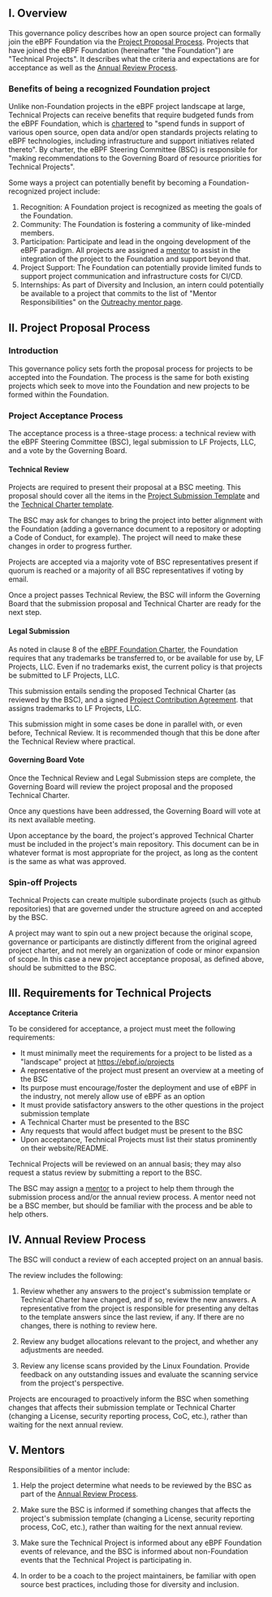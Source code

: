 ## I. Overview
This governance policy describes how an open source project can formally join the
eBPF Foundation via the
[Project Proposal Process](#ii-project-proposal-process). Projects that have joined the eBPF Foundation
(hereinafter "the Foundation") are
"Technical Projects". It describes what the criteria and expectations are for acceptance
as well as the [Annual Review Process](#iv-annual-review-process).

### Benefits of being a recognized Foundation project

Unlike non-Foundation projects in the eBPF project landscape at large, Technical Projects
can receive benefits that require budgeted funds from the eBPF Foundation, which is
[chartered](https://ebpf.io/charter/) to "spend funds in support of various open source,
open data and/or open standards projects relating to eBPF technologies, including infrastructure
and support initiatives related thereto".   By charter, the eBPF Steering Committee (BSC) is
responsible for "making recommendations to the Governing Board of resource priorities for Technical Projects".

Some ways a project can potentially benefit by becoming a Foundation-recognized project include:

1. Recognition: A Foundation project is recognized as meeting the goals of the Foundation.
2. Community: The Foundation is fostering a community of like-minded members.
3. Participation: Participate and lead in the ongoing development of the eBPF paradigm. All projects are assigned a [mentor](#v-mentors) to assist in the integration of the project to the Foundation and support beyond that.
4. Project Support: The Foundation can potentially provide limited funds to support project communication and infrastructure costs for CI/CD.
5. Internships: As part of Diversity and Inclusion, an intern could potentially be available to a project that commits to the list of "Mentor Responsibilities" on the [Outreachy mentor page](https://www.outreachy.org/mentor/).

## II. Project Proposal Process

### Introduction
This governance policy sets forth the proposal process for projects to be accepted into the Foundation. The process is the same for both existing projects which seek to move into the Foundation and new projects to be formed within the Foundation.

### Project Acceptance Process

The acceptance process is a three-stage process: a technical review with the
eBPF Steering Committee (BSC), legal submission to LF Projects, LLC,
and a vote by the Governing Board.

#### Technical Review

Projects are required to present their proposal at a BSC meeting.
This proposal should cover all the items in the [Project Submission Template](project-submission-template.md)
and the [Technical Charter template](Technical%20Charter%20%28custom+data%29%20--%20LF%20Projects,%20LLC%204-10-2019%20FINAL.docx).

The BSC may ask for changes to bring the project into better alignment with
the Foundation (adding a governance document to a
repository or adopting a Code of Conduct, for example). The project will
need to make these changes in order to progress further.

Projects are accepted via a majority vote
of BSC representatives present if quorum is reached or a majority of all
BSC representatives if voting by email.

Once a project passes Technical Review, the BSC will inform the Governing
Board that the submission proposal and Technical Charter are ready for the
next step.

#### Legal Submission

As noted in clause 8 of the [eBPF Foundation Charter](https://ebpf.io/charter/),
the Foundation requires that any trademarks be transferred to, or be available for
use by, LF Projects, LLC.  Even if no trademarks exist, the current
policy is that projects be submitted to LF Projects, LLC.

This submission entails sending the proposed Technical Charter (as reviewed
by the BSC), and a signed
[Project Contribution Agreement](LF%20Projects%20--%20Form%20of%20Trademark%20and%20Account%20Assignment.docx).
that assigns trademarks to LF Projects, LLC.

This submission might in some cases be done in parallel with, or even
before, Technical Review.  It is recommended though that this be
done after the Technical Review where practical.

#### Governing Board Vote

Once the Technical Review and Legal Submission steps are complete,
the Governing Board will review
the project proposal and the proposed Technical Charter.

Once any questions have been addressed, the Governing Board will
vote at its next available meeting.

Upon acceptance by the board, the project's approved Technical Charter
must be included in the project's main repository.  This document can
be in whatever format is most appropriate for the project, as long as
the content is the same as what was approved.

### Spin-off Projects ###

Technical Projects can create multiple subordinate projects (such as github repositories) that are governed under the structure agreed on and accepted by the BSC.

A project may want to spin out a new project because the original scope, governance or participants are distinctly different from the original agreed project charter, and not merely an organization of code or minor expansion of scope.
In this case a new project acceptance proposal, as defined above, should be submitted to the BSC.

## III. Requirements for Technical Projects

**Acceptance Criteria**

To be considered for acceptance, a project must meet the following requirements:

* It must minimally meet the requirements for a project to be listed as a "landscape" project at https://ebpf.io/projects
* A representative of the project must present an overview at a meeting of the BSC
* Its purpose must encourage/foster the deployment and use of eBPF in the industry, not merely allow use
  of eBPF as an option
* It must provide satisfactory answers to the other questions in the project submission template
* A Technical Charter must be presented to the BSC
* Any requests that would affect budget must be present to the BSC
* Upon acceptance, Technical Projects must list their status prominently on their website/README.

Technical Projects will be reviewed on an annual basis; they may also request a status review by submitting
a report to the BSC.

The BSC may assign a [mentor](#v-mentors) to a project to help them through the submission process and/or the annual review
process.  A mentor need not be a BSC member, but should be familiar with the process and be able to help others.

## IV. Annual Review Process

The BSC will conduct a review of each accepted project on an annual basis.

The review includes the following:

1. Review whether any answers to the project's submission template or Technical Charter have
   changed, and if so, review the new answers. A representative from the
   project is responsible for presenting any deltas to the template answers
   since the last review, if any. If there are no changes, there is nothing
   to review here.

2. Review any budget allocations relevant to the project, and whether any
   adjustments are needed.
   
3. Review any license scans provided by the Linux Foundation. Provide feedback
   on any outstanding issues and evaluate the scanning service from the
   project's perspective.

Projects are encouraged to proactively inform the BSC when something
changes that affects their submission template or Technical Charter (changing a License, security
reporting process, CoC, etc.), rather than waiting for the next annual review.

## V. Mentors

Responsibilities of a mentor include:

1. Help the project determine what needs to be reviewed by the BSC as part of
   the [Annual Review Process](#iv-annual-review-process).

2. Make sure the BSC is informed if something changes that affects the
   project's submission template (changing a License, security reporting process, CoC, etc.),
   rather than waiting for the next annual review.

3. Make sure the Technical Project is informed about any eBPF Foundation events
   of relevance, and the BSC is informed about non-Foundation events that
   the Technical Project is participating in.

4. In order to be a coach to the project maintainers, be familiar with open source best practices,
   including those for diversity and inclusion.
